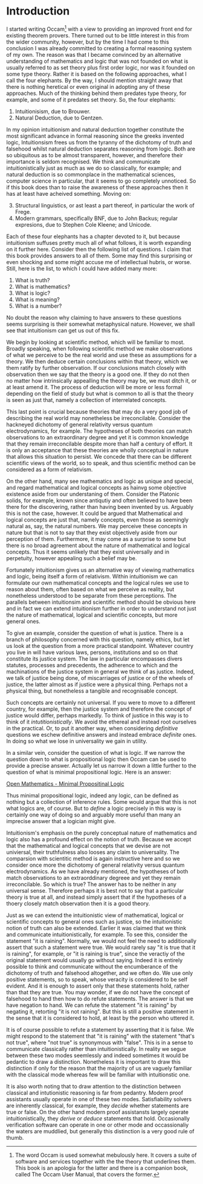 # Introduction

I started writing Occam[^1] with a view to providing an improved front end for existing theorem provers.
There turned out to be little interest in this from the wider community, however, but by the time I had come to this conclusion I was already committed to creating a formal reasoning system of my own.
The reason was that I became convinced by an alternative understanding of mathematics and logic that was not founded on what is usually referred to as set theory plus first order logic, nor was it founded on some type theory. 
Rather it is based on the following approaches, what I call the four elephants.
By the way, I should mention straight away that there is nothing heretical or even original in adopting any of these approaches.
Much of the thinking behind them predates type theory, for example, and some of it predates set theory.
So, the four elephants:

1. Intuitionisism, due to Brouwer.
2. Natural Deduction, due to Gentzen.

In my opinion intuitionism and natural deduction together constitute the most significant advance in formal reasoning since the greeks invented logic,
Intuitionsism frees us from the tyranny of the dichotomy of truth and falsehood whilst natural deduction separates reasoning from logic.
Both are so ubiquitous as to be almost transparent, however, and therefore their importance is seldom recognised.
We think and communicate intuitionistically just as much as we do so classically, for example;
and natural deduction is so commonplace in the mathematical sciences, computer science in particular, that it seems to go completely unnoticed.
So if this book does than to raise the awareness of these approaches then it has at least have acheived something.
Moving on:

3. Structural linguistics, or ast least a part thereof, in particular the work of Frege.
4. Modern grammars, specifically BNF, due to John Backus; regular expresions, due to Stephen Cole Kleene; and Unicode. 

Each of these four elephants has a chapter devoted to it, but because intuitionism suffuses pretty much all of what follows, it is worth expanding on it further here.
Consider then the following list of questions.
I claim that this book provides answers to all of them.
Some may find this surprising or even shocking and some might accuse me of intellectual hubris, or worse.
Still, here is the list, to which I could have added many more:

1. What is truth?
2. What is mathematics?
3. What is logic?
4. What is meaning? 
5. What is a number?

No doubt the reason why claiming to have answers to these questions seems surprising is their somewhat metaphysical nature.
However, we shall see that intuitionism can get us out of this fix.

We begin by looking at scientific method, which will be familiar to most.
Broadly speaking, when following scientific method we make observations of what we perceive to be the real world and use these as assumptions for a theory.
We then deduce certain conclusions within that theory, which we them ratify by further observation.
If our conclusions match closely with observation then we say that the theory is a good one.
If they do not then no matter how intrinsically appealling the theory may be, we must ditch it, or at least amend it.
The process of deduction will be more or less formal depending on the field of study but what is common to all is that the theory is seen as just that, namely a collection of interrelated concepts.

This last point is crucial because theories that may do a very good job of describing the real world may nonetheless be irreconcilable.
Consider the hackneyed dichotomy of general relativity versus quantum electrodynamics, for example.
The hypotheses of both theories can match observations to an extraordinary degree and yet it is common knowledge that they remain irreconcilable despite more than half a century of effort.
It is only an acceptance that these theories are wholly conceptual in nature that allows this situation to persist.
We concede that there can be different scientific views of the world, so to speak, and thus scientific method can be considered as a form of relativism.

On the other hand, many see mathematics and logic as unique and special, and regard mathematical and logical concepts as hainvg some objective existence aside from our understaning of them.
Consider the Platonic solids, for example, known since antiqutiy and often believed to have been there for the discovering, rather than having been invented by us.
Arguably this is not the case, however.
It could be argued that Mathematical and logical concepts are just that, namely concepts, even those as seemingly natural as, say, the natural numbers.
We may perceive these concepts in nature but that is not to say that they exist objectively aside from our perception of them.
Furthermore, it may come as a surprise to some but there is no broad agreement about the nature of mathematical and logical concepts.
Thus it seems unlikely that they exist universally and in perpetuity, however appealing such a belief may be.

Fortunately intuitionism gives us an alternative way of viewing mathematics and logic, being itself a form of relativism.
Within intuitionism we can formulate our own mathematical concepts and the logical rules we use to reason about them, often based on what we perceive as reality, but nonetheless understood to be separate from these perceptions.
The parallels between intuitionsim and scientific method should be obvious here and in fact we can extend intuitionism further in order to understand not just the nature of mathematical, logical and scientific concepts, but more general ones.

To give an example, consider the question of what is justice.
There is a branch of philosophy concerned with this question, namely ethics, but let us look at the question from a more practical standpoint.
Whatever country you live in will have various laws, persons, institutions and so on that constitute its justice system.
The law in particular encompasses divers statutes, processes and precedents, the adherence to which and the machinations of the justice system in general we think of as justice.
Indeed, we talk of justice being done, of miscarriages of justice or of the wheels of justice, the latter almost as if justice were a physical thing.
Perhaps not a physical thing, but nonetheless a tangible and recognisable concept.

Such concepts are certainly not universal.
If you were to move to a different country, for example, then the justice system and therefore the concept of justice would differ, perhaps markedly.
To think of justice in this way is to think of it *intutitionistically*.
We avoid the ethereal and instead root ourselves in the practical.
Or, to put it another way, when considering *definitive* questions we eschew definitive answers and instead embrace *definite* ones.
In doing so what we lose in universality we gain in utility.

In a similar vein, consider the question of what is logic.
If we narrow the question down to what is propositional logic then Occam can be used to provide a precise answer.
Actually let us narrow it down a little further to the question of what is minimal propositional logic.
Here is an answer:

[Open Mathematics - Minimal Propositinal Logic](https://openmathematics.org/package/minimal-propositional-logic)

Thus minimal propositional logic, indeed any logic, can be defined as nothing but a collection of inference rules.
Some would argue that this is not what logics are, of course.
But to *define* a logic precisely in this way is certainly one way of doing so and arguably more useful than many an imprecise answer that a logician might give.

Intuitionism's emphasis on the purely conceptual nature of mathematics and logic also has a profound effect on the notion of truth.
Because we accept that the mathematical and logical concepts that we devise are not univiersal, their truthfulness also looses any claim to universality.
The comparsion with scientitic method is again instructive here and so we consider once more the dichotomy of general relativity versus quantum electrodynamics.
As we have already mentioned, the hypotheses of both match observations to an extraorddinary degreee and yet they remain irreconcilable. 
So which is true?
The answer has to be neither in any universal sense.
Therefore perhaps it is best not to say that a particular theory is true at all, and instead simply assert that if the hypotheses of a thoery closely match observation then it is a good theory.

Just as we can extend the intuitionistic view of mathematical, logical or scientific concepts to general ones such as justice,
so the intuitionistic notion of truth can also be extended.
Earlier it was claimed that we think and communicate intuitionistically, for example.
To see this, consider the statement "it is raining".
Normally, we would not feel the need to additionally assert that such a statement were true.
We would rarely say "it is true that it is raining", for example, or "it is raining is true", since the veractiy of the original statement would usually go without saying.
Indeed it is entirely possible to think and communicate without the encumberance of the dichotomy of truth and falsehood altogether, and we often do.
We use only positive statements, so to speak, whose veracity is considered to be self evident.
And it is enough to assert only that these statements hold, rather than that they are true.
You may wonder, if we do not have the concept of falsehood to hand then how to do refute statements.
The answer is that we have negation to hand.
We can refute the statement "it is raining" by negating it, retorting "it is not raining".
But this is still a positive statement in the sense that it is considered to hold, at least by the person who uttered it.

It is of course possible to refute a statement by asserting that it is false.
We might respond to the statement that "it is raining" with the statement "that's not true", where "not true" is synonymous with "false".
This is in a sense to communicate classically rather than intuitionistically.
In reality we segue between these two modes seemlessly and indeed sometimes it would be pedantic to draw a distinction.
Nonetheless it is important to draw this distinction if only for the reason that the majority of us are vaguely familiar with the classical mode whereas few will be familiar with intuitionstic one.

It is also worth noting that to draw attention to the distinction between classical and intutionistic reasoning is far from pedantry.
Modern proof assistants usually operate in one of these two modes.
Satisfiability solvers are inherently classical, for example, they *decide* whether statements are true or false.
On the other hand modern proof assistansts largely operate intuitionistically, they *derive* or *deduce* statements that hold.
Occasionally verification software can operate in one or other mode and occassionaliy the waters are muddlied, but generally this distinction is a very good rule of thumb.

[^1]: The word Occam is used somewhat mebulously here.
It covers a suite of software and services together with the the theory that underlines them.
This book is an apologia for the latter and there is a companion book, called The Occam User Manual, that covers the former.
